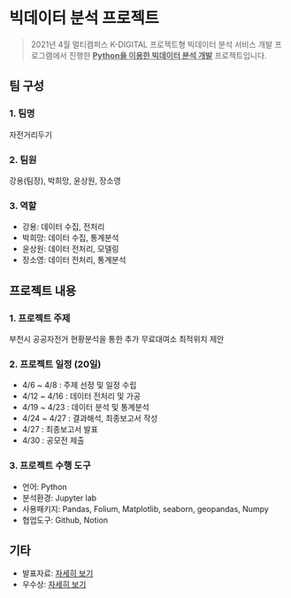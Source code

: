 # 빅데이터 분석 프로젝트

> 2021년 4월 멀티캠퍼스 K-DIGITAL 프로젝트형 빅데이터 분석 서비스 개발 프로그램에서 진행한 **<u>Python을 이용한 빅데이터 분석 개발</u>** 프로젝트입니다.



## 팀 구성

### 1. 팀명

자전거리두기

### 2. 팀원

강용(팀장), 박희망, 윤상원, 장소영

### 3. 역할

- 강용: 데이터 수집, 전처리
- 박희망: 데이터 수집, 통계분석
- 윤상원: 데이터 전처리, 모델링
- 장소영: 데이터 전처리, 통계분석



## 프로젝트 내용

### 1. 프로젝트 주제

부천시 공공자전거 현황분석을 통한 추가 무료대여소 최적위치 제안

### 2. 프로젝트 일정 (20일)

- 4/6 ~ 4/8 : 주제 선정 및 일정 수립
- 4/12 ~ 4/16 : 데이터 전처리 및 가공
- 4/19 ~ 4/23 : 데이터 분석 및 통계분석
- 4/24 ~ 4/27 : 결과해석, 최종보고서 작성
- 4/27 : 최종보고서 발표
- 4/30 : 공모전 제출

### 3. **프로젝트 수행 도구**

- 언어: Python
- 분석환경: Jupyter lab
- 사용패키지: Pandas, Folium, Matplotlib, seaborn, geopandas, Numpy
- 협업도구: Github, Notion



## 기타

- 발표자료: [자세히 보기](https://github.com/so02e/bucheon/blob/main/%EC%B5%9C%EC%A2%85%EB%B0%9C%ED%91%9C/%5B1%EC%A1%B0%5D%20%EC%A0%84%EA%B3%B5%ED%94%84%EB%A1%9C%EC%A0%9D%ED%8A%B8_%EB%B0%9C%ED%91%9C%EC%9E%90%EB%A3%8C.pdf)
- 우수상: [자세히 보기](https://github.com/kdragonkorea/bucheon/blob/main/%EB%B9%85%EB%8D%B0%EC%9D%B4%ED%84%B0C_AI%20%ED%99%9C%EC%9A%A9%20%ED%94%84%EB%A1%9C%EC%A0%9D%ED%8A%B8(%EC%9A%B0%EC%88%98%EC%83%81)_1%EC%A1%B0.JPG)
